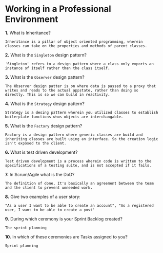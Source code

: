 # Working in a Professional Environment

**1.** What is Inheritance?
<!-- enter you answer in the space below -->
```
Inheritance is a pillar of object oriented programming, wherein classes can take on the properties and methods of parent classes.
```
**2.** What is the `Singleton` design pattern?
<!-- enter you answer in the space below -->
```
'Singleton' refers to a design pattern where a class only exports an instance of itself rather than the class itself.
```
**3.** What is the `Observer` design pattern?
<!-- enter you answer in the space below -->
```
The Observer design patter is on where data is passed to a proxy that writes and reads to the actual appstate, rather than doing so directly. This is so we can build in reactivity.
```
**4.** What is the `Strategy` design pattern?
<!-- enter you answer in the space below -->
```
Strategy is a desing pattern wherein you utilized classes to establish boilerplate functions whos objects are interchangable.
```
**5.** What is the `Factory` design pattern?
<!-- enter you answer in the space below -->
```
Factory is a design pattern where generic classes are build and inheriting classes are built using an interface. So the creation logic isn't exposed to the client.
```
**6.** What is test driven development?
<!-- enter you answer in the space below -->
```
Test driven development is a process wherein code is written to the specifications of a testing suite, and is not accepted if it fails.
```
**7.** In Scrum/Agile what is the DoD?
<!-- enter you answer in the space below -->
```
The definition of done. It's basically an agreement between the team and the client to prevent unneeded work.
```
**8.** Give two examples of a user story:
<!-- enter you answer in the space below -->
```
"As a user I want to be able to create an account", "As a registered user, I want to be able to create a post"
```
**9.** During which ceremony is your Sprint Backlog created?
<!-- enter you answer in the space below -->
```
The sprint planning
```
**10.** In which of these ceremonies are Tasks assigned to you?
<!-- enter you answer in the space below -->
```
Sprint planning
```